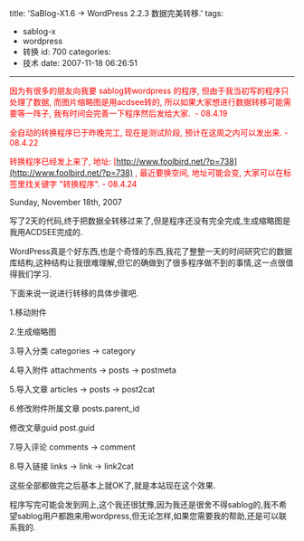 title: 'SaBlog-X1.6 -> WordPress 2.2.3 数据完美转移.'
tags:
  - sablog-x
  - wordpress
  - 转换
id: 700
categories:
  - 技术
date: 2007-11-18 06:26:51
---

<span style="color: #ff0000;"> 因为有很多的朋友向我要 sablog转wordpress 的程序, 但由于我当初写的程序只处理了数据, 而图片缩略图是用acdsee转的, 所以如果大家想进行数据转移可能需要等一阵子, 我有时间会完善一下程序然后发给大家.  - 08.4.19</span>

<span style="color: #ff0000;"> 全自动的转换程序已于昨晚完工, 现在是测试阶段, 预计在这周之内可以发出来. - 08.4.22</span>

<span style="color: #ff0000;">转换程序已经发上来了, 地址: [http://www.foolbird.net/?p=738](http://www.foolbird.net/?p=738) , 最近要换空间, 地址可能会变, 大家可以在标签里找关键字 "转换程序". - 08.4.24</span>

Sunday, November 18th, 2007

写了2天的代码,终于把数据全转移过来了,但是程序还没有完全完成,生成缩略图是我用ACDSEE完成的.

WordPress真是个好东西,也是个奇怪的东西,我花了整整一天的时间研究它的数据库结构,这种结构让我很难理解,但它的确做到了很多程序做不到的事情,这一点很值得我们学习.

下面来说一说进行转移的具体步骤吧.

1.移动附件

2.生成缩略图

3.导入分类
categories -&gt; category

4.导入附件
attachments -&gt; posts
-&gt; postmeta

5.导入文章
articles -&gt; posts
-&gt; post2cat

6.修改附件所属文章
posts.parent_id

修改文章guid
post.guid

7.导入评论
comments -&gt; comment

8.导入链接
links -&gt; link
-&gt; link2cat

这些全部都做完之后基本上就OK了,就是本站现在这个效果.

程序写完可能会发到网上,这个我还很犹豫,因为我还是很舍不得sablog的,我不希望sablog用户都跑来用wordpress,但无论怎样,如果您需要我的帮助,还是可以联系我的.
